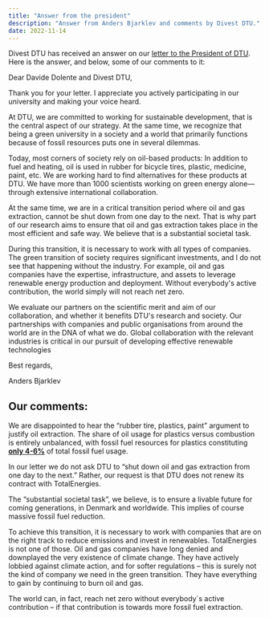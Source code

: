 ```yaml
---
title: "Answer from the president"
description: "Answer from Anders Bjarklev and comments by Divest DTU."
date: 2022-11-14
---
```


Divest DTU has received an answer on our [letter to the President of DTU](/posts/letter-to-the-president). Here is the answer, and below, some of our comments to it:

Dear Davide Dolente and Divest DTU,

Thank you for your letter. I appreciate you actively participating in our university and making your voice heard.

At DTU, we are committed to working for sustainable development, that is the central aspect of our strategy. At the same time, we recognize that being a green university in a society and a world that primarily functions because of fossil resources puts one in several dilemmas.

Today, most corners of society rely on oil-based products: In addition to fuel and heating, oil is used in rubber for bicycle tires, plastic, medicine, paint, etc. We are working hard to find alternatives for these products at DTU. We have more than 1000 scientists working on green energy alone—through extensive international collaboration.

At the same time, we are in a critical transition period where oil and gas extraction, cannot be shut down from one day to the next. That is why part of our research aims to ensure that oil and gas extraction takes place in the most efficient and safe way. We believe that is a substantial societal task.

During this transition, it is necessary to work with all types of companies. The green transition of society requires significant investments, and I do not see that happening without the industry. For example, oil and gas companies have the expertise, infrastructure, and assets to leverage renewable energy production and deployment. Without everybody's active contribution, the world simply will not reach net zero.

We evaluate our partners on the scientific merit and aim of our collaboration, and whether it benefits DTU's research and society. Our partnerships with companies and public organisations from around the world are in the DNA of what we do. Global collaboration with the relevant industries is critical in our pursuit of developing effective renewable technologies

Best regards,

Anders Bjarklev


## Our comments:

We are disappointed to hear the “rubber tire, plastics, paint” argument to justify oil extraction. The share of oil usage for plastics versus combustion is entirely unbalanced, with fossil fuel resources for plastics constituting [**only 4-6%**](https://www.bpf.co.uk/press/Oil_Consumption.aspx) of total fossil fuel usage.

In our letter we do not ask DTU to “shut down oil and gas extraction from one day to the next.” Rather, our request is that DTU does not renew its contract with TotalEnergies.

The “substantial societal task”, we believe, is to ensure a livable future for coming generations, in Denmark and worldwide. This implies of course massive fossil fuel reduction.

To achieve this transition, it is necessary to work with companies that are on the right track to reduce emissions and invest in renewables. TotalEnergies is not one of those. Oil and gas companies have long denied and downplayed the very existence of climate change. They have actively lobbied against climate action, and for softer regulations – this is surely not the kind of company we need in the green transition. They have everything to gain by continuing to burn oil and gas.

The world can, in fact, reach net zero without everybody´s active contribution – if that contribution is towards more fossil fuel extraction.
